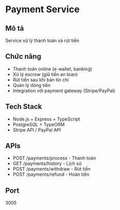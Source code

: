 # Payment Service

## Mô tả
Service xử lý thanh toán và rút tiền

## Chức năng
- Thanh toán online (e-wallet, banking)
- Xử lý escrow (giữ tiền an toàn)
- Rút tiền sau khi bán tín chỉ
- Quản lý dòng tiền
- Integration với payment gateway (Stripe/PayPal)

## Tech Stack
- Node.js + Express + TypeScript
- PostgreSQL + TypeORM
- Stripe API / PayPal API

## APIs
- POST /payments/process - Thanh toán
- GET /payments/history - Lịch sử
- POST /payments/withdraw - Rút tiền
- POST /payments/refund - Hoàn tiền

## Port
3005
